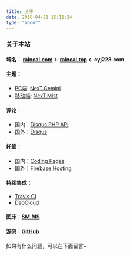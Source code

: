 ```yaml
---
title: 关于
date: 2016-04-21 15:11:24
type: "about"
---
```


### 关于本站
#### 域名： [raincal.com](https://raincal.com) ← [raincal.top](https://raincal.top) ← cyj228.com
#### 主题：
- [PC端](https://raincal.com):  [NexT.Gemini](https://github.com/theme-next/hexo-theme-next)
- [移动端](https://m.raincal.com):  [NexT.Mist](https://github.com/theme-next/hexo-theme-next)

#### 评论：
- 国内：[Disqus PHP API](https://github.com/fooleap/disqus-php-api.git)
- 国外：[Disqus](https://github.com/fooleap/disqus-php-api.git)

#### 托管：
- 国内：[Coding Pages](https://coding.net/pages/)
- 国外：[Firebase Hosting](https://firebase.google.com/products/hosting/)

#### 持续集成：
- [Travis CI](https://travis-ci.org/)
- [DaoCloud](https://www.daocloud.io/)

#### 图床：[SM.MS](https://sm.ms)

#### 源码：[GitHub](https://github.com/Raincal/blog)

如果有什么问题，可以在下面留言~